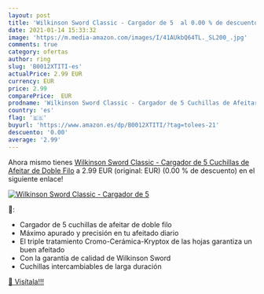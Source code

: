 ```yaml
---
layout: post
title: 'Wilkinson Sword Classic - Cargador de 5  al 0.00 % de descuento'
date: 2021-01-14 15:33:32
image: 'https://m.media-amazon.com/images/I/41AUkbQ64TL._SL200_.jpg'
comments: true
category: ofertas
author: ring
slug: 'B0012XTITI-es'
actualPrice: 2.99 EUR
currency: EUR
price: 2.99
comparePrice:  EUR
prodname: 'Wilkinson Sword Classic - Cargador de 5 Cuchillas de Afeitar de Doble Filo'
country: 'es'
flag: '🇪🇸'
buyurl: 'https://www.amazon.es/dp/B0012XTITI/?tag=tolees-21'
descuento: '0.00'
average: '2.99'
---
```


Ahora mismo tienes [Wilkinson Sword Classic - Cargador de 5 Cuchillas de Afeitar de Doble Filo](https://www.amazon.es/dp/B0012XTITI/?tag=tolees-21) a 2.99 EUR (original:  EUR) (0.00 %  de descuento) en el siguiente enlace!

[![Wilkinson Sword Classic - Cargador de 5 ](https://m.media-amazon.com/images/I/41AUkbQ64TL._SL200_.jpg)](https://www.amazon.es/dp/B0012XTITI/?tag=tolees-21)

🔎:

- Cargador de 5 cuchillas de afeitar de doble filo
- Máximo apurado y precisión en tu afeitado diario
- El triple tratamiento Cromo-Cerámica-Kryptox de las hojas garantiza un buen afeitado
- Con la garantía de calidad de Wilkinson Sword
- Cuchillas intercambiables de larga duración

[🛒 Visítala!!!](https://www.amazon.es/dp/B0012XTITI/?tag=tolees-21)
